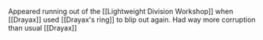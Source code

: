 Appeared running out of the [[Lightweight Division Workshop]] when [[Drayax]] used [[Drayax's ring]] to blip out again. Had way more corruption than usual [[Drayax]]